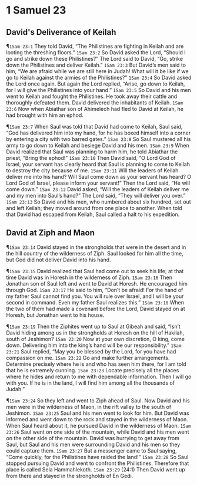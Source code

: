 # 1 Samuel 23

## David's Deliverance of Keilah
¶`1Sam 23:1` They told David, “The Philistines are fighting in Keilah and are looting the threshing floors.”
`1Sam 23:2` So David asked the Lord, “Should I go and strike down these Philistines?” The Lord said to David, “Go, strike down the Philistines and deliver Keilah.”
`1Sam 23:3` But David’s men said to him, “We are afraid while we are still here in Judah! What will it be like if we go to Keilah against the armies of the Philistines?”
`1Sam 23:4` So David asked the Lord once again. But again the Lord replied, “Arise, go down to Keilah, for I will give the Philistines into your hand.”
`1Sam 23:5` So David and his men went to Keilah and fought the Philistines. He took away their cattle and thoroughly defeated them. David delivered the inhabitants of Keilah.
`1Sam 23:6` Now when Abiathar son of Ahimelech had fled to David at Keilah, he had brought with him an ephod.

¶`1Sam 23:7` When Saul was told that David had come to Keilah, Saul said, “God has delivered him into my hand, for he has boxed himself into a corner by entering a city with two barred gates.”
`1Sam 23:8` So Saul mustered all his army to go down to Keilah and besiege David and his men.
`1Sam 23:9` When David realized that Saul was planning to harm him, he told Abiathar the priest, “Bring the ephod!”
`1Sam 23:10` Then David said, “O Lord God of Israel, your servant has clearly heard that Saul is planning to come to Keilah to destroy the city because of me.
`1Sam 23:11` Will the leaders of Keilah deliver me into his hand? Will Saul come down as your servant has heard? O Lord God of Israel, please inform your servant!” Then the Lord said, “He will come down.”
`1Sam 23:12` David asked, “Will the leaders of Keilah deliver me and my men into Saul’s hand?” The Lord said, “They will deliver you over.”
`1Sam 23:13` So David and his men, who numbered about six hundred, set out and left Keilah; they moved around from one place to another. When told that David had escaped from Keilah, Saul called a halt to his expedition.

## David at Ziph and Maon
¶`1Sam 23:14` David stayed in the strongholds that were in the desert and in the hill country of the wilderness of Ziph. Saul looked for him all the time, but God did not deliver David into his hand.

¶`1Sam 23:15` David realized that Saul had come out to seek his life; at that time David was in Horesh in the wilderness of Ziph.
`1Sam 23:16` Then Jonathan son of Saul left and went to David at Horesh. He encouraged him through God.
`1Sam 23:17` He said to him, “Don’t be afraid! For the hand of my father Saul cannot find you. You will rule over Israel, and I will be your second in command. Even my father Saul realizes this.”
`1Sam 23:18` When the two of them had made a covenant before the Lord, David stayed on at Horesh, but Jonathan went to his house.

¶`1Sam 23:19` Then the Ziphites went up to Saul at Gibeah and said, “Isn’t David hiding among us in the strongholds at Horesh on the hill of Hakilah, south of Jeshimon?
`1Sam 23:20` Now at your own discretion, O king, come down. Delivering him into the king’s hand will be our responsibility.”
`1Sam 23:21` Saul replied, “May you be blessed by the Lord, for you have had compassion on me.
`1Sam 23:22` Go and make further arrangements. Determine precisely where he is and who has seen him there, for I am told that he is extremely cunning.
`1Sam 23:23` Locate precisely all the places where he hides and return to me with dependable information. Then I will go with you. If he is in the land, I will find him among all the thousands of Judah.”

¶`1Sam 23:24` So they left and went to Ziph ahead of Saul. Now David and his men were in the wilderness of Maon, in the rift valley to the south of Jeshimon.
`1Sam 23:25` Saul and his men went to look for him. But David was informed and went down to the rock and stayed in the wilderness of Maon. When Saul heard about it, he pursued David in the wilderness of Maon.
`1Sam 23:26` Saul went on one side of the mountain, while David and his men went on the other side of the mountain. David was hurrying to get away from Saul, but Saul and his men were surrounding David and his men so they could capture them.
`1Sam 23:27` But a messenger came to Saul saying, “Come quickly, for the Philistines have raided the land!”
`1Sam 23:28` So Saul stopped pursuing David and went to confront the Philistines. Therefore that place is called Sela Hammahlekoth.
`1Sam 23:29` (24:1) Then David went up from there and stayed in the strongholds of En Gedi.
